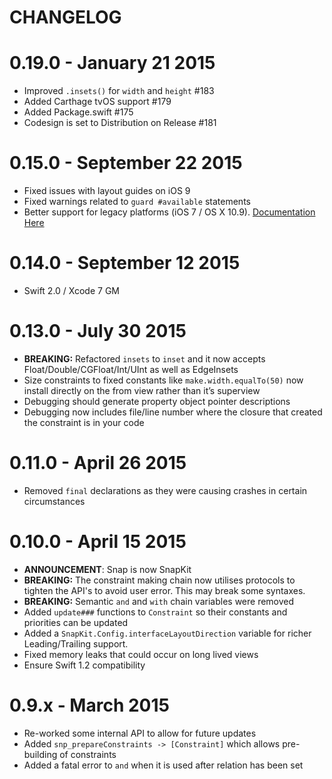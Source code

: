 CHANGELOG
=======

# 0.19.0 - January 21 2015

* Improved `.insets()` for `width` and `height` #183
* Added Carthage tvOS support #179
* Added Package.swift #175
* Codesign is set to Distribution on Release #181

# 0.15.0 - September 22 2015

* Fixed issues with layout guides on iOS 9
* Fixed warnings related to `guard #available` statements
* Better support for legacy platforms (iOS 7 / OS X 10.9). [Documentation Here](http://snapkit.io/legacy-platforms)

# 0.14.0 - September 12 2015

* Swift 2.0 / Xcode 7 GM

# 0.13.0 - July 30 2015

* **BREAKING:** Refactored `insets` to `inset` and it now accepts Float/Double/CGFloat/Int/UInt as well as EdgeInsets
* Size constraints to fixed constants like `make.width.equalTo(50)` now install directly on the from view rather than it’s superview
* Debugging should generate property object pointer descriptions
* Debugging now includes file/line number where the closure that created the constraint is in your code

# 0.11.0 - April 26 2015

* Removed `final` declarations as they were causing crashes in certain circumstances

# 0.10.0 - April 15 2015

* **ANNOUNCEMENT**: Snap is now SnapKit
* **BREAKING:** The constraint making chain now utilises protocols to tighten the API's to avoid user error. This may break some syntaxes.
* **BREAKING:** Semantic `and` and `with` chain variables were removed
* Added `update###` functions to `Constraint` so their constants and priorities can be updated
* Added a `SnapKit.Config.interfaceLayoutDirection` variable for richer Leading/Trailing support.
* Fixed memory leaks that could occur on long lived views
* Ensure Swift 1.2 compatibility

# 0.9.x - March 2015

* Re-worked some internal API to allow for future updates
* Added `snp_prepareConstraints -> [Constraint]` which allows pre-building of constraints
* Added a fatal error to `and` when it is used after relation has been set
